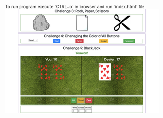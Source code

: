 <div>To run program execute `CTRL+o` in browser and run `index.html` file </div>

<div>
  <img src="https://github.com/DiegoG08/BlackJack/blob/master/BlackJack.png">
</div>
